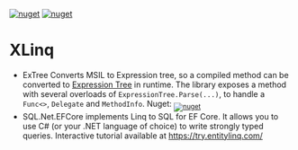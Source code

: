 [![nuget](https://img.shields.io/nuget/vpre/Streamx.Linq.ExTree?label=ExTree)](https://www.nuget.org/packages/Streamx.Linq.ExTree)
[![nuget](https://img.shields.io/nuget/vpre/Streamx.Linq.SQL.EFCore?label=ELINQ%20EF%20Core)](https://www.nuget.org/packages/Streamx.Linq.SQL.EFCore)

# XLinq
- ExTree Converts MSIL to Expression tree, so a compiled method can be converted to [Expression Tree](https://learn.microsoft.com/en-us/dotnet/api/system.linq.expressions) in runtime. The library exposes a method with several overloads of `ExpressionTree.Parse(...)`, to handle a `Func<>`, `Delegate` and `MethodInfo`. Nuget: <sub>[![nuget](https://img.shields.io/nuget/vpre/Streamx.Linq.ExTree?label=ExTree)](https://www.nuget.org/packages/Streamx.Linq.ExTree)</sub>
- SQL.Net.EFCore implements Linq to SQL for EF Core. It allows you to use C# (or your .NET language of choice) to write strongly typed queries. Interactive tutorial available at https://try.entitylinq.com/
